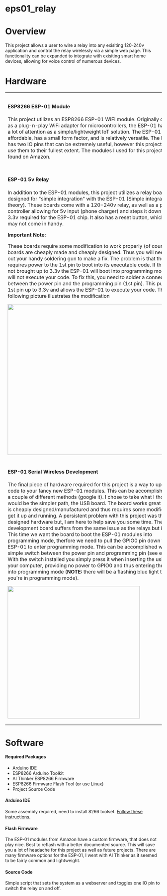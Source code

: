 # eps01_relay

<h1>Overview</h1>
<p>This project allows a user to wire a relay into any exisiting 120-240v application and control the relay wirelessly via a simple web page. This functionality can be expanded to integrate with exisiting smart home devices, allowing for voice control of numerous devices.&nbsp;</p>
<h1>Hardware</h1>
<table>
<tbody>
<tr>
<td>
<h4>ESP8266 ESP-01 Module</h4>
<p>This project utilizes an ESP8266 ESP-01 WiFi module. Originally designed as a plug-n-play WiFi adapter for microcontrollers, the ESP-01 has gained a lot of attention as a simple/lightweight IoT solution. The ESP-01 is affordable, has a small form factor, and is relatively versatile. The ESP-01 has two IO pins that can be extremely useful, however this project does not use them to their fullest extent. The modules I used for this project can be found on Amazon.&nbsp;</p>
</td>
<td>
<p><a href="https://www.amazon.com/Makerfocus-ESP8266-Wireless-Transceiver-Compatible/dp/B01EA3UJJ4" target="_blank" rel="noopener">MakerFocus 4pcs ESP-01&nbsp;</a></p>
<p><img src="https://images-na.ssl-images-amazon.com/images/I/71Y5-uojO8L._SL1500_.jpg" width="150" height="150" /></p>
</td>
</tr>
<tr>
<td>
<h4>ESP-01 5v Relay</h4>
<p>In addition to the ESP-01 modules, this project utilizes a relay board designed for "simple integration" with the ESP-01 (Simple integration in theory). These boards come with a 120-240v relay, as well as a power controller allowing for 5v input (phone charger) and steps it down to the 3.3v required for the ESP-01 chip. It also has a reset button, which may or may not come in handy.&nbsp;</p>
<p><strong>Important Note:</strong></p>
<p>These boards require some modification to work properly (of course). The boards are cheaply made and cheaply designed. Thus you will need to bust out your handy soldering gun to make a fix. The problem is that the ESP-01 requires power to the 1st pin to boot into its executable code. If this pin is not brought up to 3.3v the ESP-01 will boot into programming mode and will not execute your code. To fix this, you need to solder a connection between the power pin and the programming pin (1st pin). This pulls the 1st pin up to 3.3v and allows the ESP-01 to execute your code. The following picture illustrates the modification</p>
<p><img src="https://www.da-share.com/wp-content/uploads/2018/02/WiFi-Relay-Module.jpg" alt="" width="569" height="484" /></p>
</td>
<td>
<p>&nbsp;<a href="https://www.amazon.com/WINGONEER-Esp8266-Esp-01S-Module-Project/dp/B07B9SMRHX/ref=sr_1_3?ie=UTF8&amp;qid=1545517436&amp;sr=8-3" target="_blank" rel="noopener">Wingoneer 3pcs ESP01 Relay Module</a></p>
<p><img src="https://images-na.ssl-images-amazon.com/images/I/61lc0FO91iL._SL1000_.jpg" width="150" height="150" /></p>
</td>
</tr>
<tr>
<td>
<h4>ESP-01 Serial Wireless Development</h4>
<p>The final piece of hardware required for this project is a way to upload code to your fancy new ESP-01 modules. This can be accomplished using a couple of different methods (google it). I chose to take what I thought would be the simpler path, the USB board. The board works great but again is cheaply designed/manufactured and thus requires some modification to get it up and running. A persistent problem with this project was the poorly designed hardware but, I am here to help save you some time. The development board suffers from the same issue as the relays but inversely. This time we want the board to boot the ESP-01 modules into programming mode, therfore we need to pull the GPIO0 pin down to tell the ESP-01 to enter programming mode. This can be accomplished with a simple switch between the power pin and programming pin (see example). With the switch installed you simply press it when inserting the usb into your computer, providing no power to GPIO0 and thus entering the chip into programming mode (<strong>NOTE:</strong> there will be a flashing blue light to tell you you're in programming mode).</p>
<p><img src="https://images-na.ssl-images-amazon.com/images/I/51GjmkgqrIL._SX425_.jpg" alt="" width="425" height="425" /></p>
</td>
<td>
<p><a href="https://www.amazon.com/diymore-ESP8266-ESP-01S-Wireless-Development/dp/B01J2UXXCA/ref=pd_sim_421_5?_encoding=UTF8&amp;pd_rd_i=B01J2UXXCA&amp;pd_rd_r=4eeada46-0638-11e9-a072-17decbef9670&amp;pd_rd_w=zvd0y&amp;pd_rd_wg=Sp0ru&amp;pf_rd_p=18bb0b78-4200-49b9-ac91-f141d61a1780&amp;pf_rd_r=ZYZMAB7DS9TEY79EP7P5&amp;psc=1&amp;refRID=ZYZMAB7DS9TEY79EP7P5" target="_blank" rel="noopener">DIYMORE ESP-01 Dev Board</a></p>
<p><img src="https://images-na.ssl-images-amazon.com/images/I/51GjmkgqrIL._SL1000_.jpg" alt="" width="150" height="150" /></p>
</td>
</tr>
</tbody>
</table>
<h1>Software</h1>
<h4>Required Packages</h4>
<ul>
<li>Arduino IDE</li>
<li>ESP8266 Arduino Toolkit</li>
<li>AI Thinker ESP8266 Firmware</li>
<li>ESP8266 Firmware Flash Tool (or use Linux)</li>
<li>Project Source Code</li>
</ul>
<h4>Arduino IDE</h4>
<p>Some assembly required, need to install 8266 toolset. <a href="https://www.instructables.com/id/Getting-Started-With-Esp-8266-Esp-01-With-Arduino-/" target="_blank" rel="noopener">Follow these instructions.</a></p>
<h4>Flash Firmware</h4>
<p>The ESP-01 modules from Amazon have a custom firmware, that does not play nice. Best to reflash with a better documented source. This will save you a lot of headache for this project as well as future projects. There are many firmware options for the ESP-01, I went with AI Thinker as it seemed to be fairly common and lightweight.</p>
<h4>Source Code</h4>
<p>Simple script that sets the system as a webserver and toggles one IO pin to switch the relay on and off.&nbsp;</p>
